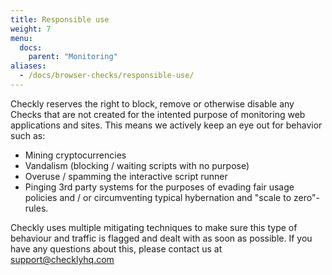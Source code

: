 ```yaml
---
title: Responsible use
weight: 7
menu:
  docs:
    parent: "Monitoring"
aliases:
  - /docs/browser-checks/responsible-use/
---
```


Checkly reserves the right to block, remove or otherwise disable any Checks that are not created for the intented
purpose of monitoring web applications and sites. This means we actively keep an eye out for behavior such as:

- Mining cryptocurrencies
- Vandalism (blocking / waiting scripts with no purpose)
- Overuse / spamming the interactive script runner
- Pinging 3rd party systems for the purposes of evading fair usage policies and / or circumventing typical hybernation and
"scale to zero"-rules.

Checkly uses multiple mitigating techniques to make sure this type of behaviour and traffic is flagged and dealt with as
soon as possible. If you have any questions about this, please contact us at support@checklyhq.com
